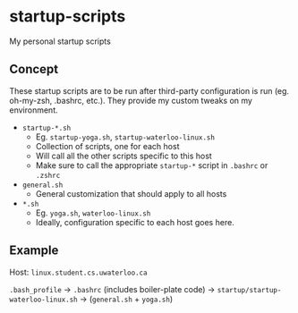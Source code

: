 # startup-scripts
My personal startup scripts


Concept
-------

These startup scripts are to be run after third-party configuration is run (eg. oh-my-zsh, .bashrc, etc.).  They provide my custom tweaks on my environment.

* `startup-*.sh`
  * Eg. `startup-yoga.sh`, `startup-waterloo-linux.sh`
  * Collection of scripts, one for each host
  * Will call all the other scripts specific to this host
  * Make sure to call the appropriate `startup-*` script in `.bashrc` or `.zshrc`
* `general.sh`
  * General customization that should apply to all hosts
* `*.sh`
  * Eg. `yoga.sh`, `waterloo-linux.sh`
  * Ideally, configuration specific to each host goes here.

Example
-------

Host: `linux.student.cs.uwaterloo.ca`

`.bash_profile` -> `.bashrc` (includes boiler-plate code) -> `startup/startup-waterloo-linux.sh` -> (`general.sh` + `yoga.sh`)
